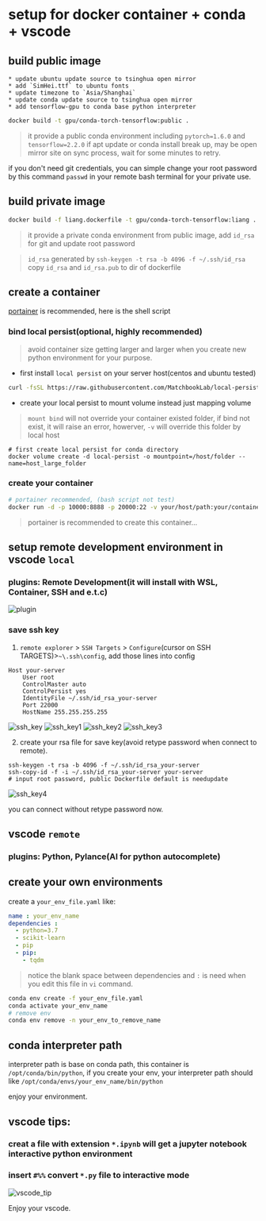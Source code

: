 # setup for docker container + conda + vscode

## build public image
    * update ubuntu update source to tsinghua open mirror
    * add `SimHei.ttf` to ubuntu fonts
    * update timezone to `Asia/Shanghai`
    * update conda update source to tsinghua open mirror
    * add tensorflow-gpu to conda base python interpreter

```bash
docker build -t gpu/conda-torch-tensorflow:public .
```

> it provide a public conda environment including `pytorch=1.6.0` and `tensorflow=2.2.0`
> if apt update or conda install break up, may be open mirror site on sync process, wait for some minutes to retry.

if you don't need git credentials, you can simple change your root password by this command `passwd` in your remote bash terminal for your private use.


## build private image

```bash
docker build -f liang.dockerfile -t gpu/conda-torch-tensorflow:liang .
```

> it provide a private conda environment from public image, add `id_rsa` for git and update root password
    
> `id_rsa` generated by `ssh-keygen -t rsa -b 4096 -f ~/.ssh/id_rsa` copy `id_rsa` and `id_rsa.pub` to dir of dockerfile
## create a container
[portainer](https://www.portainer.io/) is recommended, here is the shell script

### bind local persist(optional, highly recommended)
> avoid container size getting larger and larger when you create new python environment for your purpose.

* first install `local persist` on your server host(centos and ubuntu tested)
```bash
curl -fsSL https://raw.githubusercontent.com/MatchbookLab/local-persist/master/scripts/install.sh | sudo bash
```

* create your local persist to mount volume instead just mapping volume

> `mount bind` will not override your container existed folder, if bind not exist, it will raise an error, howerver, `-v` will override this folder by local host 

```
# first create local persist for conda directory
docker volume create -d local-persist -o mountpoint=/host/folder --name=host_large_folder
```

### create your container

```bash
# portainer recommended, (bash script not test)
docker run -d -p 10000:8888 -p 20000:22 -v your/host/path:your/container/path --mount type=bind,source=host_large_folder,target=/container/large/folder  --name your-container-name --restart always --hostname your_virtual_hostname --runtime nvidia gpu/conda-torch-tensorflow:public
```
> portainer is recommended to create this container...

## setup remote development environment in vscode ``local`` 

### plugins: Remote Development(it will install with WSL, Container, SSH and e.t.c)

![plugin](./pngs/plugins_.png)

### save ssh key

1. `remote explorer` > `SSH Targets` > `Configure`(cursor on SSH TARGETS)>`~\.ssh\config`, add those lines into config

```config
Host your-server
    User root
    ControlMaster auto
    ControlPersist yes
    IdentityFile ~/.ssh/id_rsa_your-server
    Port 22000
    HostName 255.255.255.255
```

![ssh_key](./pngs/ssh_key_.png)
![ssh_key1](./pngs/ssh_key1_.png)
![ssh_key2](./pngs/ssh_key2_.png)
![ssh_key3](./pngs/ssh_key3_.png)



2. create your rsa file for save key(avoid retype password when connect to remote).

```
ssh-keygen -t rsa -b 4096 -f ~/.ssh/id_rsa_your-server
ssh-copy-id -f -i ~/.ssh/id_rsa_your-server your-server
# input root password, public Dockerfile default is needupdate

```

![ssh_key4](./pngs/ssh_key4_.png)


you can connect without retype password now.



## vscode ``remote`` 

### plugins: Python, Pylance(AI for python autocomplete)


## create your own environments
create a `your_env_file.yaml` like:
```yaml
name : your_env_name
dependencies :
  - python=3.7
  - scikit-learn
  - pip
  - pip:
    - tqdm
```

> notice the blank space between dependencies and `:` is need when you edit this file in `vi` command.

```bash
conda env create -f your_env_file.yaml
conda activate your_env_name
# remove env
conda env remove -n your_env_to_remove_name
```


## conda interpreter path 
interpreter path is base on conda path, this container is `/opt/conda/bin/python`, if you create your env, your interpreter path should like `/opt/conda/envs/your_env_name/bin/python`

enjoy your environment.

## vscode tips:

### creat a file with extension `*.ipynb` will get a jupyter notebook interactive python environment

### insert `#%%` convert `*.py` file to interactive mode
![vscode_tip](./pngs/vscode_tip_.png)



Enjoy your vscode.



